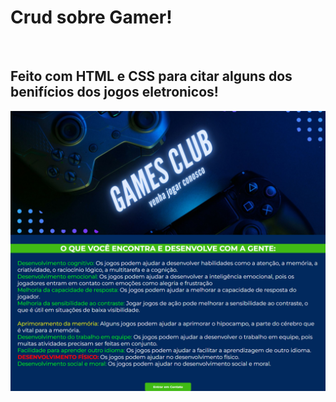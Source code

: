 <h1>Crud sobre Gamer!</h1>
<br>
<h2>Feito com HTML e CSS para citar alguns dos benifícios dos jogos eletronicos!</h2>

<img src="https://github.com/ViniFerAlbuquerque/crud-gamer-git/blob/master/assets/games-club.png?raw=true"/>

<img src=""/>


